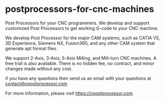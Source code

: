 # postprocessors-for-cnc-machines
Post Processors for your CNC programmers. We develop and support customized Post Processors to get working G-code to your CNC machine.

We develop Post Processor for the major CAM systems, such as CATIA V5, 3D Experience, Siemens NX, Fusion360, and any other CAM system that generate apt format files.

We support 2-Axis, 3-Axis, 5-Axis Milling, and Mill-turn CNC machines. A free trial is also available. There is no hidden fee, no contract, and minor changes made without any cost.

if you have any questions then send us an email with your questions at contact@cpostprocessor.com

For more information, please visit https://cpostprocessor.com.
